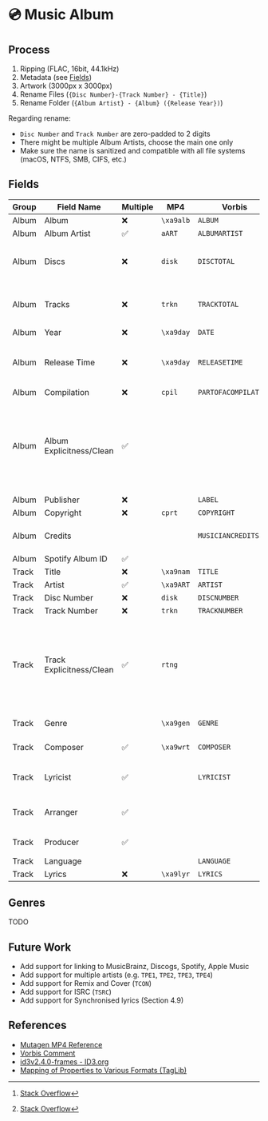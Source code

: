 # 💿 Music Album

## Process

1. Ripping (FLAC, 16bit, 44.1kHz)
2. Metadata (see [Fields](#fields))
3. Artwork (3000px x 3000px)
4. Rename Files (`{Disc Number}-{Track Number} - {Title}`)
5. Rename Folder (`{Album Artist} - {Album} ({Release Year})`)

Regarding rename:

- `Disc Number` and `Track Number` are zero-padded to 2 digits
- There might be multiple Album Artists, choose the main one only
- Make sure the name is sanitized and compatible with all file systems (macOS, NTFS, SMB, CIFS, etc.)

## Fields

| Group | Field Name               | Multiple | MP4       | Vorbis               | ID3v2.4 | Notes                                                                                    |
| ----- | ------------------------ | -------- | --------- | -------------------- | ------- | ---------------------------------------------------------------------------------------- |
| Album | Album                    | ❌       | `\xa9alb` | `ALBUM`              | `TALB`  |                                                                                          |
| Album | Album Artist             | ✅       | `aART`    | `ALBUMARTIST`        |         |                                                                                          |
| Album | Discs                    | ❌       | `disk`    | `DISCTOTAL`          |         | Total number of disc in the album                                                        |
| Album | Tracks                   | ❌       | `trkn`    | `TRACKTOTAL`         |         | Total number of track in the disc                                                        |
| Album | Year                     | ❌       | `\xa9day` | `DATE`               |         | Release Year                                                                             |
| Album | Release Time             | ❌       | `\xa9day` | `RELEASETIME`        | `TDRL`  | Precision to date, e.g. `2023-08-10T00:00:00-04:00`                                      |
| Album | Compilation              | ❌       | `cpil`    | `PARTOFACOMPILATION` |         |                                                                                          |
| Album | Album Explicitness/Clean | ✅       |           |                      |         | iTunes custom tag, only supported in MP4<br/>None = [0], Clean = [2], Explicit = [4][^1] |
| Album | Publisher                | ❌       |           | `LABEL`              | `TPUB`  |                                                                                          |
| Album | Copyright                | ❌       | `cprt`    | `COPYRIGHT`          | `TCOP`  |                                                                                          |
| Album | Credits                  |          |           | `MUSICIANCREDITS`    |         | Mapping of instruments to artists                                                        |
| Album | Spotify Album ID         | ✅       |           |                      |         | Custom field                                                                             |
| Track | Title                    | ❌       | `\xa9nam` | `TITLE`              | `TIT2`  |                                                                                          |
| Track | Artist                   | ✅       | `\xa9ART` | `ARTIST`             |         |                                                                                          |
| Track | Disc Number              | ❌       | `disk`    | `DISCNUMBER`         |         |                                                                                          |
| Track | Track Number             | ❌       | `trkn`    | `TRACKNUMBER`        | `TRCK`  |                                                                                          |
| Track | Track Explicitness/Clean | ✅       | `rtng`    |                      |         | iTunes custom tag, only supported in MP4<br/>None = [0], Clean = [2], Explicit = [4][^1] |
| Track | Genre                    |          | `\xa9gen` | `GENRE`              |         | See the list of [genre](#genres)                                                         |
| Track | Composer                 | ✅       | `\xa9wrt` | `COMPOSER`           | `TCOM`  | Also denote as 作曲;                                                                     |
| Track | Lyricist                 | ✅       |           | `LYRICIST`           | `TEXT`  | Also denote as 作詞; Written By                                                          |
| Track | Arranger                 | ✅       |           |                      |         | Also denote as 編曲; Arranged By                                                         |
| Track | Producer                 | ✅       |           |                      |         | Also denote as 製作人                                                                    |
| Track | Language                 |          |           | `LANGUAGE`           | `TLAN`  |                                                                                          |
| Track | Lyrics                   | ❌       | `\xa9lyr` | `LYRICS`             | `USLT`  |                                                                                          |

[^1]: [Stack Overflow](https://stackoverflow.com/a/43309195/10325430)

## Genres

TODO

## Future Work

- Add support for linking to MusicBrainz, Discogs, Spotify, Apple Music
- Add support for multiple artists (e.g. `TPE1`, `TPE2`, `TPE3`, `TPE4`)
- Add support for Remix and Cover (`TCON`)
- Add support for ISRC (`TSRC`)
- Add support for Synchronised lyrics (Section 4.9)

## References

- [Mutagen MP4 Reference](https://mutagen.readthedocs.io/en/latest/api/mp4.html#mutagen.mp4.MP4Tags)
- [Vorbis Comment](https://xiph.org/vorbis/doc/v-comment.html)
- [id3v2.4.0-frames - ID3.org](https://web.archive.org/web/20220903174949/https://id3.org/id3v2.4.0-frames)
- [Mapping of Properties to Various Formats (TagLib)](https://taglib.org/api/p_propertymapping.html)
